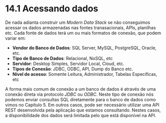 # 14.1 Acessando dados

De nada adianta construir um *Modern Data Stack* se não conseguimos acessar os dados armazenadas nas fontes tranasacionais, APIs, planilhas etc. Cada fonte de dados terá um ou mais formatos de conexão, que podem variar em:

- **Vendor do Banco de Dados**: SQL Server, MySQL, PostgreSQL, Oracle, etc.
- **Tipo de Banco de Dados**: Relacional, NoSQL, etc
- **Servidor**: Desktop Simples, Servidor Local, Cloud, etc.
- **Tipos de Conexão**: JDBC, ODBC, API, Dump do Banco etc. 
- **Nível de acesso**: Somente Leitura, Administrador, Tabelas Específicas, etc

A forma mais comum de conexão a um banco de dados é através de uma conexão direta via protocolo *JDBC* ou *ODBC*. Neste tipo de conexão nós podemos enviar consultas SQL diretamente para o banco de dados como vimos no Capítulo 5. Em outros casos, pode ser necessário utilizar uma API REST desenvolvida pela aplicação que estamos consultando. Nestes casos, a disponibilidade dos dados será limitada pelo que está disponível na API.

```{admonition} Considere testar as conexões de dados como o primeiro passo de um projeto, para evitar surpresas no futuro!
```



